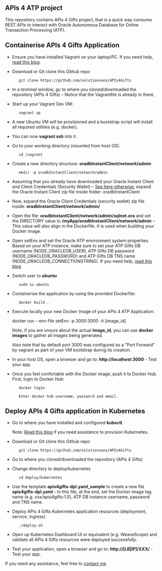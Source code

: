 APIs 4 ATP project
------

This repository contains APIs 4 Gifts project, that is a quick way consume REST APIs to interact with Oracle Autonomous Database for Online Transaction Processing (ATP). 

Containerise APIs 4 Gifts Application
------

   - Ensure you have installed Vagrant on your laptop/PC. If you need help, [read this blog](https://redthunder.blog/2018/02/13/teaching-how-to-use-vagrant-to-simplify-building-local-dev-and-test-environments/). 

   - Download or Git clone this Github repo: 

			git clone https://github.com/solutionsanz/APIs4Gifts

   - In a terminal window, go to where you cloned/downloaded the repository (APIs 4 Gifts) – Notice that the Vagrantfile is already in there.

   - Start up your Vagrant Dev VM:

	        vagrant up

   - A new Ubuntu VM will be provisioned and a bootstrap script will install all required utilities (e.g. docker).
    
   - You can now **vagrant ssh** into it.

   - Go to your working directory (mounted from host OS).

            cd /vagrant

   - Create a new directory structure: **oradbInstantClient/network/admin**

            mkdir -p oradbInstantClient/network/admin

   - Assuming that you already have downloaded your Oracle Instant Client and Client Credentials (Security Wallet) – [See here otherwise](https://redthunder.blog/2018/08/16/teaching-how-to-get-started-with-autonomous-database-for-oltp/), expand the Oracle Instant Client zip file inside folder: oradbInstantClient

   - Now, expand the Oracle Client Credentials (security wallet) zip file inside: **oradbInstantClient/network/admin/**

   - Open the file: **oradbInstantClient/network/admin/sqlnet.ora** and set the DIRECTORY value to **/myApp/oradbInstantClient/network/admin** – This value will also align in the Dockerfile. It is used when building your Docker image. 

   - Open setEnv and set the Oracle ATP environment system properties. Based on your ATP instance, make sure to set your ATP Gifts DB username (NODE_ORACLEDB_USER), ATP Gifts DB password (NODE_ORACLEDB_PASSWORD) and ATP Gifts DB TNS name (NODE_ORACLEDB_CONNECTIONSTRING). If you need help, [read this blog](https://redthunder.blog/2018/08/22/teaching-how-to-get-microservices-to-consume-oracle-autonomous-transaction-processing-database-atp/)

            
   - Switch user to **ubuntu**

            sudo su ubuntu

   - Containerise the application by using the provided Dockerfile:

            docker build .

   - Execute locally your new Docker Image of your APIs 4 ATP Application:

	    docker run --env-file setEnv -p 3000:3000 -it [image_id] 

        Note, if you are unsure about the actual **image_id**, you can use **docker images** to gather all images being generated.

        Also note that by default port 3000 was configured as a "Port Forward" by vagrant as part of your VM bootstrap during its creation.

   - In your host OS, open a browser and go to: **http://localhost:3000** - Test your app. 
    
   - Once you feel confortable with the Docker image, push it to Docker Hub. First, login to Docker Hub:

            docker login

            Enter docker hub username, password and email.

Deploy APIs 4 Gifts application in Kubernetes
------

   - Go to where you have installed and configured **kubectl**.

        Note: [Read this blog](https://redthunder.blog/2018/04/18/teaching-how-to-quickly-provision-a-dev-kubernetes-environment-locally-or-in-oracle-cloud/) if you need assistance to provision Kubernetes.

   - Download or Git clone this Github repo: 

            git clone https://github.com/solutionsanz/APIs4Gifts

   - Go to where you cloned/downloaded the repository (APIs 4 Gifts)

   - Change directory to deploy/kubernetes

            cd deploy/kubernetes

   - Use the template **apis4gifts-dpl.yaml_sample** to create a new file **apis4gifts-dpl.yaml** - In this file, at the end, set the Docker image tag name (e.g. xxx/apis4gifts:1.0), ATP DB instance username, password and TNS name.

   - Deploy APIs 4 Gifts Kubernetes application resources (deployment, service, ingress)

            ./deploy.sh
            
   - Open up Kubernetes Dashboard UI or equivalent (e.g. WeaveScope) and validate all APIs 4 Gifts resources were deployed successfully.

   - Test your application, open a browser and go to: **http://[LB|IP]/XXX/** - Test your app. 
    
    
If you need any assistance, feel free to [contact me](https://www.linkedin.com/in/citurria/).